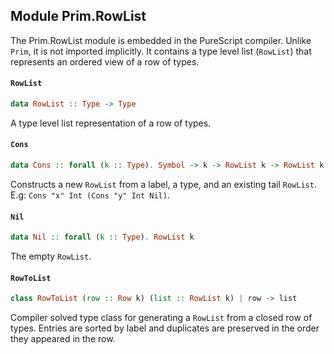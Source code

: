 ## Module Prim.RowList

The Prim.RowList module is embedded in the PureScript compiler. Unlike `Prim`, it is not imported implicitly. It contains a type level list (`RowList`) that represents an ordered view of a row of types.
#### `RowList`

``` purescript
data RowList :: Type -> Type
```

A type level list representation of a row of types.

#### `Cons`

``` purescript
data Cons :: forall (k :: Type). Symbol -> k -> RowList k -> RowList k
```

Constructs a new `RowList` from a label, a type, and an existing tail
`RowList`.  E.g: `Cons "x" Int (Cons "y" Int Nil)`.

#### `Nil`

``` purescript
data Nil :: forall (k :: Type). RowList k
```

The empty `RowList`.

#### `RowToList`

``` purescript
class RowToList (row :: Row k) (list :: RowList k) | row -> list
```

Compiler solved type class for generating a `RowList` from a closed row
of types.  Entries are sorted by label and duplicates are preserved in
the order they appeared in the row.


